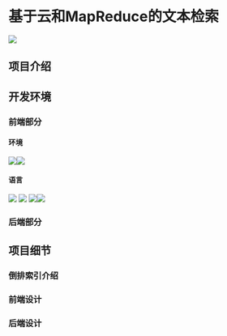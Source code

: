 # 基于云和MapReduce的文本检索

[![](https://img.shields.io/badge/env-dockercompose2.17.3-blue.svg)](https://github.com/docker/compose)

## 项目介绍



## 开发环境

### 前端部分

#### 环境

[![](https://img.shields.io/badge/Node.js-18.5.0-green.svg)]()[![](https://img.shields.io/badge/npm-9.5.0-green.svg)]()

#### 语言

[![](https://img.shields.io/badge/vue.js-green.svg)]() [![](https://img.shields.io/badge/javascript-yellow.svg)]() [![](https://img.shields.io/badge/html-red.svg)]()[![](https://img.shields.io/badge/css-purple.svg)]()

### 后端部分



## 项目细节



### 倒排索引介绍



### 前端设计



### 后端设计
